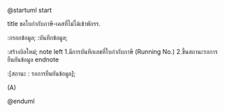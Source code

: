 @startuml
start

title ขอใบกำกับภาษี-เคสที่ไม่ได้เข้าพักรร.

:กรอกข้อมูล;
:บันทึกข้อมูล;

:สร้างบิลใหม่;
 note left
 1.มีการบันทึกเลขที่ใบกำกับภาษี (Running No.)
 2.ขึ้นสถานะรอการยืนยันข้อมูล
 endnote

:[สถานะ : รอการยืนยันข้อมูล];

(A)

@enduml
